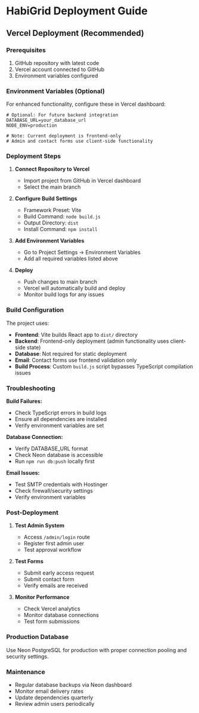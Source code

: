 # HabiGrid Deployment Guide

## Vercel Deployment (Recommended)

### Prerequisites
1. GitHub repository with latest code
2. Vercel account connected to GitHub
3. Environment variables configured

### Environment Variables (Optional)
For enhanced functionality, configure these in Vercel dashboard:

```
# Optional: For future backend integration
DATABASE_URL=your_database_url
NODE_ENV=production

# Note: Current deployment is frontend-only
# Admin and contact forms use client-side functionality
```

### Deployment Steps

1. **Connect Repository to Vercel**
   - Import project from GitHub in Vercel dashboard
   - Select the main branch

2. **Configure Build Settings**
   - Framework Preset: Vite
   - Build Command: `node build.js`
   - Output Directory: `dist`
   - Install Command: `npm install`

3. **Add Environment Variables**
   - Go to Project Settings → Environment Variables
   - Add all required variables listed above

4. **Deploy**
   - Push changes to main branch
   - Vercel will automatically build and deploy
   - Monitor build logs for any issues

### Build Configuration
The project uses:
- **Frontend**: Vite builds React app to `dist/` directory 
- **Backend**: Frontend-only deployment (admin functionality uses client-side state)
- **Database**: Not required for static deployment
- **Email**: Contact forms use frontend validation only
- **Build Process**: Custom `build.js` script bypasses TypeScript compilation issues

### Troubleshooting

**Build Failures:**
- Check TypeScript errors in build logs
- Ensure all dependencies are installed
- Verify environment variables are set

**Database Connection:**
- Verify DATABASE_URL format
- Check Neon database is accessible
- Run `npm run db:push` locally first

**Email Issues:**
- Test SMTP credentials with Hostinger
- Check firewall/security settings
- Verify environment variables

### Post-Deployment

1. **Test Admin System**
   - Access `/admin/login` route
   - Register first admin user
   - Test approval workflow

2. **Test Forms**
   - Submit early access request
   - Submit contact form
   - Verify emails are received

3. **Monitor Performance**
   - Check Vercel analytics
   - Monitor database connections
   - Test form submissions

### Production Database
Use Neon PostgreSQL for production with proper connection pooling and security settings.

### Maintenance
- Regular database backups via Neon dashboard
- Monitor email delivery rates
- Update dependencies quarterly
- Review admin users periodically